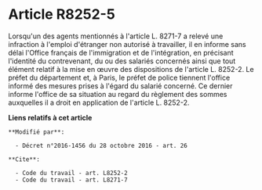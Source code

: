 # Article R8252-5

Lorsqu'un des agents mentionnés à l'article L. 8271-7 a relevé une infraction à l'emploi d'étranger non autorisé à
travailler, il en informe sans délai l'Office français de l'immigration et de l'intégration, en précisant l'identité du
contrevenant, du ou des salariés concernés ainsi que tout élément relatif à la mise en œuvre des dispositions de l'article L.
8252-2. Le préfet du département et, à Paris, le préfet de police tiennent l'office informé des mesures prises à l'égard du
salarié concerné. Ce dernier informe l'office de sa situation au regard du règlement des sommes auxquelles il a droit en
application de l'article L. 8252-2.

**Liens relatifs à cet article**

	**Modifié par**:

	  - Décret n°2016-1456 du 28 octobre 2016 - art. 26

	**Cite**:

	  - Code du travail - art. L8252-2
	  - Code du travail - art. L8271-7
